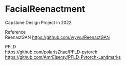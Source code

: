 # FacialReenactment
Capstone Design Project in 2022  


Reference  
ReenactGAN
https://github.com/wywu/ReenactGAN  
  
PFLD  
https://github.com/polarisZhao/PFLD-pytorch  
https://github.com/AmrElsersy/PFLD-Pytorch-Landmarks  
